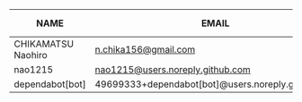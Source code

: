 |        NAME        |                       EMAIL                       | +(APPEND) | -(DELETE) |
|--------------------|---------------------------------------------------|-----------|-----------|
| CHIKAMATSU Naohiro | n.chika156@gmail.com                              |      4658 |      1676 |
| nao1215            | nao1215@users.noreply.github.com                  |        11 |        10 |
| dependabot[bot]    | 49699333+dependabot[bot]@users.noreply.github.com |         0 |         0 |
